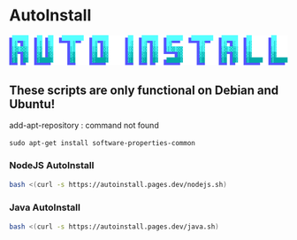 # AutoInstall
![logo](https://raw.githubusercontent.com/Sayrix/AutoInstall/main/img/logo.png)

## These scripts are only functional on Debian and Ubuntu!

add-apt-repository : command not found

```sudo apt-get install software-properties-common```

### NodeJS AutoInstall
```sh
bash <(curl -s https://autoinstall.pages.dev/nodejs.sh)
```

### Java AutoInstall
```sh
bash <(curl -s https://autoinstall.pages.dev/java.sh)
```
